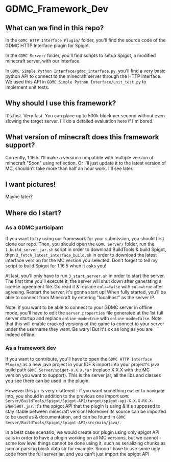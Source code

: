 # GDMC_Framework_Dev

## What can we find in this repo?

In the `GDMC HTTP Interface Plugin/` folder, you'll find the source code of the GDMC HTTP Interface plugin for Spigot.

In the `GDMC Server/` folder, you'll find scripts to setup Spigot, a modified minecraft server, with our interface.

In `GDMC Simple Python Interface/gdmc_interface.py`, you'll find a very basic python API to connect to the minecraft
server through the HTTP interface. We used this API in `GDMC Simple Python Interface/unit_test.py` to implement unit
tests.

## Why should I use this framework?

It's fast. Very fast. You can place up to 500k block per second without even slowing the target server. I'll do a
detailed evaluation here if I'm bored.

## What version of minecraft does this framework support?

Currently, 1.16.5. I'll make a version compatible with multiple version of minecraft "Soon" using reflection. Or I'll
just update it to the latest version of MC, shouldn't take more than half an hour work. I'll see later.

## I want pictures!

Maybe later?

## Where do I start?
### As a GDMC participant
If you want to try using our framework for your submission, you should first clone our repo. Then, you should open the
`GDMC Server/` folder, run the `1_build_server_jar.sh` script in order to download BuildTools & build Spigot, then
`2_fetch_latest_interface_build.sh` in order to download the latest interface version for the MC version you selected.
Don't forget to tell my script to build Spigot for 1.16.5 when it asks you!

At last, you'll only have to run `3_start_server.sh` in order to start the server. The first time you'll execute it, the
server will shut down after generating a license agreement file. Go read it & replace `eula=false` with `eula=true`
after agreeing. Restart the server, it's gonna start up! When fully started, you'll be able to connect from Minecraft by
entering "localhost" as the server IP.

Note: if you want to be able to connect to your GDMC server in offline mode, you'll have to edit the
`server.properties` file generated at the 1st full server startup and replace `online-mode=true` with
`online-mode=false`. Note that this will enable cracked versions of the game to connect to your server under the
username they want. Be wary! But it's ok as long as you are indeed offline.

### As a framework dev
If you want to contribute, you'll have to open the `GDMC HTTP Interface Plugin/` as a new java project in your IDE &
import into your project's java build path `GDMC Server/spigot-X.X.X.jar` (replace X.X.X with the MC version you want
to support). This is the server jar, all the libs and classes you see there can be used in the plugin.
 
However this jar is very cluttered - if you want something easier to navigate into, you should in addition to the
previous one import `GDMC Server/BuildTools/Spigot/Spigot-API/target/spigot-api-X.X.X-RX.X-SNAPSHOT.jar`. It's the
spigot API that the plugin is using & it's supposed to stay stable between minecraft version! Moreover its source can be
imported to be used as & documentation, and can be found in `GDMC Server/BuildTools/Spigot/Spigot-API/src/main/java/`.

In a best case scenario, we would create our plugin using only spigot API calls in order to have a plugin working on all
MC versions, but we cannot - some low level things cannot be done using it, such as serializing chunks as json or
parsing block data str for example. Soooo I have to use some ugly code from the full server jar, and you can't just
import the spigot API